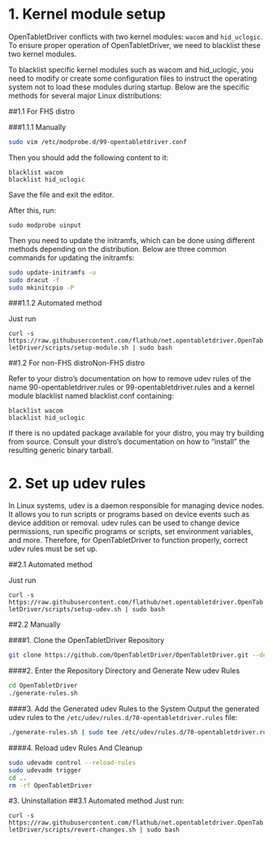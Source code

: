 # 1. Kernel module setup
OpenTabletDriver conflicts with two kernel modules: `wacom` and `hid_uclogic`. To ensure proper operation of OpenTabletDriver, we need to blacklist these two kernel modules.

To blacklist specific kernel modules such as wacom and hid_uclogic, you need to modify or create some configuration files to instruct the operating system not to load these modules during startup. Below are the specific methods for several major Linux distributions:

##1.1  For FHS distro

###1.1.1 Manually
```sh
sudo vim /etc/modprobe.d/99-opentabletdriver.conf
```
Then you should add the following content to it:
```
blacklist wacom
blacklist hid_uclogic
```
Save the file and exit the editor.

After this, run:

`sudo modprobe uinput`

Then you need to update the initramfs, which can be done using different methods depending on the distribution. Below are three common commands for updating the initramfs:
```bash
sudo update-initramfs -u
sudo dracut -f
sudo mkinitcpio -P
```
###1.1.2 Automated method

Just run

`curl -s https://raw.githubusercontent.com/flathub/net.opentabletdriver.OpenTabletDriver/scripts/setup-module.sh | sudo bash
`


##1.2  For non-FHS distroNon-FHS distro

Refer to your distro’s documentation on how to remove udev rules of the name 90-opentabletdriver.rules or 99-opentabletdriver.rules and a kernel module blacklist named blacklist.conf containing:
```
blacklist wacom
blacklist hid_uclogic
```
If there is no updated package available for your distro, you may try building from source. Consult your distro’s documentation on how to “install” the resulting generic binary tarball.

# 2. Set up udev rules

In Linux systems, udev is a daemon responsible for managing device nodes. It allows you to run scripts or programs based on device events such as device addition or removal. udev rules can be used to change device permissions, run specific programs or scripts, set environment variables, and more. Therefore, for OpenTabletDriver to function properly, correct udev rules must be set up.

##2.1 Automated method

Just run

`curl -s https://raw.githubusercontent.com/flathub/net.opentabletdriver.OpenTabletDriver/scripts/setup-udev.sh | sudo bash`

##2.2 Manually

####1. Clone the OpenTabletDriver Repository

```bash
git clone https://github.com/OpenTabletDriver/OpenTabletDriver.git --depth=1
```
####2. Enter the Repository Directory and Generate New udev Rules

```bash
cd OpenTabletDriver
./generate-rules.sh
```

####3. Add the Generated udev Rules to the System
Output the generated udev rules to the `/etc/udev/rules.d/70-opentabletdriver.rules` file:
```bash
./generate-rules.sh | sudo tee /etc/udev/rules.d/70-opentabletdriver.rules
```
####4. Reload udev Rules And Cleanup
```bash
sudo udevadm control --reload-rules
sudo udevadm trigger
cd ..
rm -rf OpenTabletDriver
```

#3. Uninstallation
##3.1 Automated method
Just run:

`curl -s https://raw.githubusercontent.com/flathub/net.opentabletdriver.OpenTabletDriver/scripts/revert-changes.sh | sudo bash
`